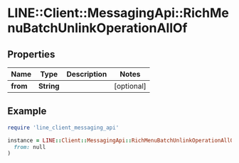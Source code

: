 # LINE::Client::MessagingApi::RichMenuBatchUnlinkOperationAllOf

## Properties

| Name | Type | Description | Notes |
| ---- | ---- | ----------- | ----- |
| **from** | **String** |  | [optional] |

## Example

```ruby
require 'line_client_messaging_api'

instance = LINE::Client::MessagingApi::RichMenuBatchUnlinkOperationAllOf.new(
  from: null
)
```

